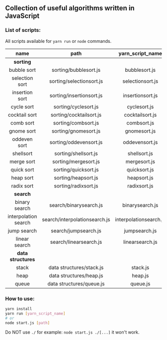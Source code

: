 ## Collection of useful algorithms written in JavaScript

### List of scripts:

All scripts available for `yarn run` or `node` commands.

| name                 | path                          | yarn_script_name       |
|:--------------------:|:-----------------------------:|:----------------------:|
| **sorting**                                                                   |
| bubble sort          | sorting/bubblesort.js         | bubblesort.js          |
| selection sort       | sorting/selectionsort.js      | selectionsort.js       |
| insertion sort       | sorting/insertionsort.js      | insertionsort.js       |
| cycle sort           | sorting/cyclesort.js          | cyclesort.js           |
| cocktail sort        | sorting/cocktailsort.js       | cocktailsort.js        |
| comb sort            | sorting/combsort.js           | combsort.js            |
| gnome sort           | sorting/gnomesort.js          | gnomesort.js           |
| oddeven sort         | sorting/oddevensort.js        | oddevensort.js         |
| shellsort            | sorting/shellsort.js          | shellsort.js           |
| merge sort           | sorting/mergesort.js          | mergesort.js           |
| quick sort           | sorting/quicksort.js          | quicksort.js           |
| heap sort            | sorting/heapsort.js           | heapsort.js            |
| radix sort           | sorting/radixsort.js          | radixsort.js           |
| **search**                                                                    |
| binary search        | search/binarysearch.js        | binarysearch.js        |
| interpolation search | search/interpolationsearch.js | interpolationsearch.js |
| jump search          | search/jumpsearch.js          | jumpsearch.js          |
| linear search        | search/linearsearch.js        | linearsearch.js        |
| **data structures**                                                           |
| stack                | data structures/stack.js      | stack.js               |
| heap                 | data structures/heap.js       | heap.js                |
| queue                | data structures/queue.js      | queue.js               |

### How to use:
```bash
yarn install
yarn run [yarn_script_name]
# or
node start.js [path]
```

Do NOT use `./` for example: `node start.js ./[...]` it won't work.